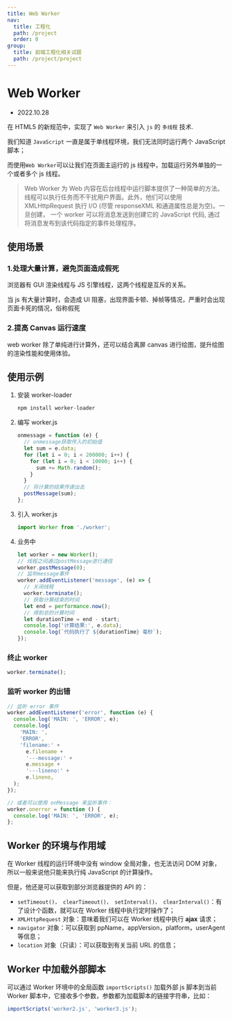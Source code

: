 ```yaml
---
title: Web Worker
nav:
  title: 工程化
  path: /project
  order: 0
group:
  title: 前端工程化相关试题
  path: /project/project
---
```


# Web Worker

- 2022.10.28

在 HTML5 的新规范中，实现了 `Web Worker` 来引入 `js` 的 `多线程` 技术.

我们知道 `JavaScript` 一直是属于单线程环境，我们无法同时运行两个 JavaScript 脚本；

而使用`Web Worker`可以让我们在页面主运行的 js 线程中，加载运行另外单独的一个或者多个 js 线程。

> Web Worker 为 Web 内容在后台线程中运行脚本提供了一种简单的方法。线程可以执行任务而不干扰用户界面。此外，他们可以使用 XMLHttpRequest 执行 I/O (尽管 responseXML 和通道属性总是为空)。一旦创建， 一个 worker 可以将消息发送到创建它的 JavaScript 代码, 通过将消息发布到该代码指定的事件处理程序。

## 使用场景

### 1.处理大量计算，避免页面造成假死

浏览器有 GUI 渲染线程与 JS 引擎线程，这两个线程是互斥的关系。

当 js 有大量计算时，会造成 UI 阻塞，出现界面卡顿、掉帧等情况，严重时会出现页面卡死的情况，俗称假死

### 2.提高 Canvas 运行速度

web worker 除了单纯进行计算外，还可以结合离屏 canvas 进行绘图，提升绘图的渲染性能和使用体验。

## 使用示例

1. 安装 worker-loader

   ```js
   npm install worker-loader
   ```

2. 编写 worker.js

   ```js
   onmessage = function (e) {
     // onmessage获取传入的初始值
     let sum = e.data;
     for (let i = 0; i < 200000; i++) {
       for (let i = 0; i < 10000; i++) {
         sum += Math.random();
       }
     }
     // 将计算的结果传递出去
     postMessage(sum);
   };
   ```

3. 引入 worker.js

   ```js
   import Worker from './worker';
   ```

4. 业务中

   ```js
   let worker = new Worker();
   // 线程之间通过postMessage进行通信
   worker.postMessage(0);
   // 监听message事件
   worker.addEventListener('message', (e) => {
     // 关闭线程
     worker.terminate();
     // 获取计算结束的时间
     let end = performance.now();
     // 得到总的计算时间
     let durationTime = end - start;
     console.log('计算结果:', e.data);
     console.log(`代码执行了 ${durationTime} 毫秒`);
   });
   ```

### 终止 worker

```js
worker.terminate();
```

### 监听 worker 的出错

```js
// 监听 error 事件
worker.addEventListener('error', function (e) {
  console.log('MAIN: ', 'ERROR', e);
  console.log(
    'MAIN: ',
    'ERROR',
    'filename:' +
      e.filename +
      '---message:' +
      e.message +
      '---lineno:' +
      e.lineno,
  );
});

// 或者可以使用 onMessage 来监听事件：
worker.onerror = function () {
  console.log('MAIN: ', 'ERROR', e);
};
```

## Worker 的环境与作用域

在 Worker 线程的运行环境中没有 window 全局对象，也无法访问 DOM 对象，所以一般来说他只能来执行纯 JavaScript 的计算操作。

但是，他还是可以获取到部分浏览器提供的 API 的：

- `setTimeout()， clearTimeout()， setInterval()， clearInterval()`：有了设计个函数，就可以在 Worker 线程中执行定时操作了；
- `XMLHttpRequest` 对象：意味着我们可以在 Worker 线程中执行 **ajax** 请求；
- `navigator` 对象：可以获取到 ppName，appVersion，platform，userAgent 等信息；
- `location` 对象（只读）：可以获取到有关当前 URL 的信息；

## Worker 中加载外部脚本

可以通过 Worker 环境中的全局函数 `importScripts()` 加载外部 js 脚本到当前 Worker 脚本中，它接收多个参数，参数都为加载脚本的链接字符串，比如：

```js
importScripts('worker2.js', 'worker3.js');
```
